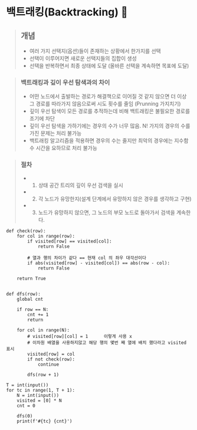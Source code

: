 # 백트래킹(Backtracking) 🌠

> ## 개념
> - 여러 가지 선택지(옵션)들이 존재하는 상황에서 한가지를 선택
> - 선택이 이루어지면 새로운 선택지들의 집합이 생성
> - 선택을 반복하면서 최종 상태에 도달 (올바른 선택을 계속하면 목표에 도달)

> ### 백트래킹과 깊이 우선 탐색과의 차이
> - 어떤 노드에서 출발하는 경로가 해결책으로 이어질 것 같지 않으면 더 이상 그 경로를 따라가지 않음으로써 시도 횟수를 줄임 (Prunning 가지치기)
> - 깊이 우선 탐색이 모든 경로를 추적하는데 비해 백트래킹은 불필요한 경로를 조기에 차단
> - 깊이 우선 탐색을 가하기에는 경우의 수가 너무 많음. N! 가지의 경우의 수를 가진 문제는 처리 불가능
> - 백트래킹 알고리즘을 적용하면 경우의 수는 줄지만 최악의 경우에는 지수함수 시간을 요하므로 처리 불가능

> ### 절차
> - 1. 상태 공간 트리의 깊이 우선 검색을 실시
> - 2. 각 노드가 유망한지(설계 단계에서 유망하지 않은 경우를 생각하고 구현)
> - 3. 노드가 유망하지 않으면, 그 노드의 부모 노드로 돌아가서 검색을 계속한다.

```
def check(row):
    for col in range(row):
        if visited[row] == visited[col]:
            return False

        # 열과 행의 차이가 같다 == 현재 col 의 좌우 대각선이다
        if abs(visited[row] - visited[col]) == abs(row - col):
            return False

    return True


def dfs(row):
    global cnt

    if row == N:
        cnt += 1
        return

    for col in range(N):
        # visited[row][col] = 1      이렇게 사용 x
        # 이차원 배열을 사용하지않고 해당 행의 몇번 째 열에 배치 했다라고 visited 표시        
        visited[row] = col
        if not check(row):
            continue

        dfs(row + 1)

T = int(input())
for tc in range(1, T + 1):
    N = int(input())
    visited = [0] * N
    cnt = 0

    dfs(0)
    print(f'#{tc} {cnt}')
```